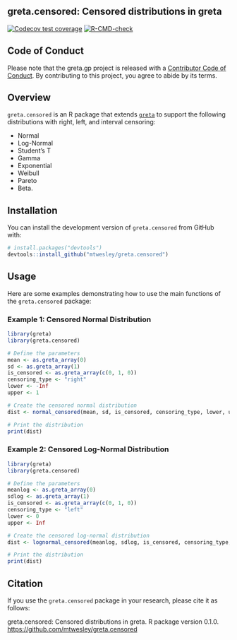 <!-- README.md is generated from README.Rmd. Please edit that file -->

## greta.censored: Censored distributions in greta

<!-- badges: start -->
<!-- once you've signed into travis and set it to wath your new repository, you can edit the following badges to point to your repo -->

[![Codecov test
coverage](https://codecov.io/gh/mtwesley/greta.censored/branch/main/graph/badge.svg)](https://codecov.io/gh/mtwesley/greta.censored?branch=main)
[![R-CMD-check](https://github.com/mtwesley/greta.censored/workflows/R-CMD-check/badge.svg)](https://github.com/mtwesley/greta.censored/actions)
<!-- badges: end -->

## Code of Conduct

Please note that the greta.gp project is released with a [Contributor
Code of
Conduct](https://greta-dev.github.io/greta.gp/CODE_OF_CONDUCT.html). By
contributing to this project, you agree to abide by its terms.

## Overview

`greta.censored` is an R package that extends
[`greta`](https://github.com/greta-dev/greta) to support the following
distributions with right, left, and interval censoring:

- Normal
- Log-Normal
- Student’s T
- Gamma
- Exponential
- Weibull
- Pareto
- Beta.

## Installation

You can install the development version of `greta.censored` from GitHub
with:

``` r
# install.packages("devtools")
devtools::install_github("mtwesley/greta.censored")
```

## Usage

Here are some examples demonstrating how to use the main functions of
the `greta.censored` package:

### Example 1: Censored Normal Distribution

``` r
library(greta)
library(greta.censored)

# Define the parameters
mean <- as.greta_array(0)
sd <- as.greta_array(1)
is_censored <- as.greta_array(c(0, 1, 0))
censoring_type <- "right"
lower <- -Inf
upper <- 1

# Create the censored normal distribution
dist <- normal_censored(mean, sd, is_censored, censoring_type, lower, upper)

# Print the distribution
print(dist)
```

### Example 2: Censored Log-Normal Distribution

``` r
library(greta)
library(greta.censored)

# Define the parameters
meanlog <- as.greta_array(0)
sdlog <- as.greta_array(1)
is_censored <- as.greta_array(c(0, 1, 0))
censoring_type <- "left"
lower <- 0
upper <- Inf

# Create the censored log-normal distribution
dist <- lognormal_censored(meanlog, sdlog, is_censored, censoring_type, lower, upper)

# Print the distribution
print(dist)
```

## Citation

If you use the `greta.censored` package in your research, please cite it
as follows:

greta.censored: Censored distributions in greta. R package version
0.1.0. <https://github.com/mtwesley/greta.censored>
